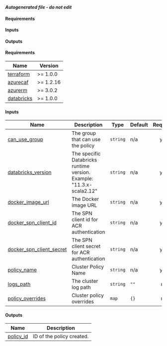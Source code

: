 ***Autogenerated file - do not edit***

#### Requirements

#### Inputs

#### Outputs

<!-- BEGIN_TF_DOCS -->
#### Requirements

| Name | Version |
|------|---------|
| <a name="requirement_terraform"></a> [terraform](#requirement\_terraform) | >= 1.0.0 |
| <a name="requirement_azurecaf"></a> [azurecaf](#requirement\_azurecaf) | >= 1.2.16 |
| <a name="requirement_azurerm"></a> [azurerm](#requirement\_azurerm) | >= 3.0.2 |
| <a name="requirement_databricks"></a> [databricks](#requirement\_databricks) | >= 1.0.0 |

#### Inputs

| Name | Description | Type | Default | Required |
|------|-------------|------|---------|:--------:|
| <a name="input_can_use_group"></a> [can\_use\_group](#input\_can\_use\_group) | The group that can use the policy | `string` | n/a | yes |
| <a name="input_databricks_version"></a> [databricks\_version](#input\_databricks\_version) | The specific Databricks runtime version. Example: "11.3.x-scala2.12" | `string` | n/a | yes |
| <a name="input_docker_image_url"></a> [docker\_image\_url](#input\_docker\_image\_url) | The Docker image URL | `string` | n/a | yes |
| <a name="input_docker_spn_client_id"></a> [docker\_spn\_client\_id](#input\_docker\_spn\_client\_id) | The SPN client id for ACR authentication | `string` | n/a | yes |
| <a name="input_docker_spn_client_secret"></a> [docker\_spn\_client\_secret](#input\_docker\_spn\_client\_secret) | The SPN client secret for ACR authentication | `string` | n/a | yes |
| <a name="input_policy_name"></a> [policy\_name](#input\_policy\_name) | Cluster Policy Name | `string` | n/a | yes |
| <a name="input_logs_path"></a> [logs\_path](#input\_logs\_path) | The cluster log path | `string` | `""` | no |
| <a name="input_policy_overrides"></a> [policy\_overrides](#input\_policy\_overrides) | Cluster policy overrides | `map` | `{}` | no |

#### Outputs

| Name | Description |
|------|-------------|
| <a name="output_policy_id"></a> [policy\_id](#output\_policy\_id) | ID of the policy created. |
<!-- END_TF_DOCS -->